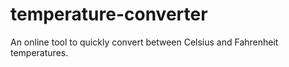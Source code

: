 # temperature-converter
An online tool to quickly convert between Celsius and Fahrenheit temperatures.
